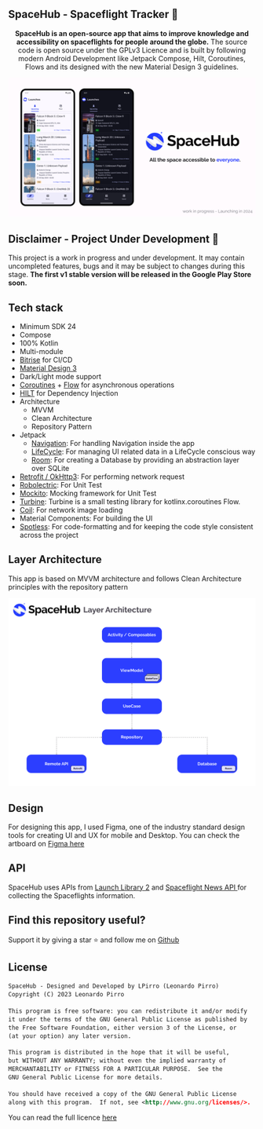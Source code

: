 ## SpaceHub - Spaceflight Tracker 🚀

<p align="center">
<b>SpaceHub is an open-source app that aims to improve knowledge and accessibility on spaceflights for people around the globe.</b>
The source code is open source under the GPLv3 Licence and is built by following modern Android Development like Jetpack Compose, Hilt, Coroutines, Flows and its designed with the new Material Design 3 guidelines.
</p> 

![](previews/main_banner.png)

## Disclaimer - Project Under Development 🚧
This project is a work in progress and under development. It may contain uncompleted features, bugs and it may be subject to changes during this stage. **The first v1 stable version will be released in the Google Play Store soon.**

## Tech stack
- Minimum SDK 24
- Compose
- 100% Kotlin
- Multi-module
- [Bitrise](https://bitrise.io/) for CI/CD
- [Material Design 3](https://m3.material.io)
- Dark/Light mode support
- [Coroutines](https://github.com/Kotlin/kotlinx.coroutines) + [Flow](https://kotlin.github.io/kotlinx.coroutines/kotlinx-coroutines-core/kotlinx.coroutines.flow/) for asynchronous operations
- [HILT](https://developer.android.com/training/dependency-injection/hilt-android) for Dependency Injection
- Architecture
    - MVVM
    - Clean Architecture
    - Repository Pattern
- Jetpack
    - [Navigation](https://developer.android.com/guide/navigation): For handling Navigation inside the app
    - [LifeCycle](https://developer.android.com/topic/libraries/architecture/lifecycle): For managing UI related data in a LifeCycle conscious way
    - [Room](https://developer.android.com/training/data-storage/room): For creating a Database by providing an abstraction layer over SQLite
- [Retrofit / OkHttp3](https://github.com/square/retrofit): For performing network request
- [Robolectric](http://robolectric.org): For Unit Test
- [Mockito](https://site.mockito.org): Mocking framework for Unit Test
- [Turbine](https://github.com/cashapp/turbine): Turbine is a small testing library for kotlinx.coroutines Flow.
- [Coil](https://coil-kt.github.io/coil/): For network image loading
- Material Components: For building the UI
- [Spotless](https://github.com/diffplug/spotless): For code-formatting and for keeping the code style consistent across the project
## Layer Architecture
This app is based on MVVM architecture and follows Clean Architecture principles with the repository pattern

![Architecture Diagram](previews/architecture.png)
## Design
For designing this app, I used Figma, one of the industry standard design tools for creating UI and UX for mobile and Desktop.
You can check the artboard on [Figma here](https://www.figma.com/design/yTpD4uhyWSin3asXrNAGv4/SpaceHub-App?node-id=5-2096&t=EseyInTO018SD2c2-1)

## API
SpaceHub uses APIs from [Launch Library 2](https://thespacedevs.com/llapi) and [Spaceflight News API
](https://thespacedevs.com/snapi) for collecting the Spaceflights information.

## Find this repository useful?
Support it by giving a star ⭐️ and follow me on [Github](https://github.com/LPirro "Github")

## License
```xml
SpaceHub - Designed and Developed by LPirro (Leonardo Pirro)
Copyright (C) 2023 Leonardo Pirro

This program is free software: you can redistribute it and/or modify
it under the terms of the GNU General Public License as published by
the Free Software Foundation, either version 3 of the License, or
(at your option) any later version.

This program is distributed in the hope that it will be useful,
but WITHOUT ANY WARRANTY; without even the implied warranty of
MERCHANTABILITY or FITNESS FOR A PARTICULAR PURPOSE.  See the
GNU General Public License for more details.

You should have received a copy of the GNU General Public License
along with this program.  If not, see <http://www.gnu.org/licenses/>.
```
You can read the full licence [here](https://github.com/LPirro/SpaceHub/blob/develop/LICENSE.md "here")
